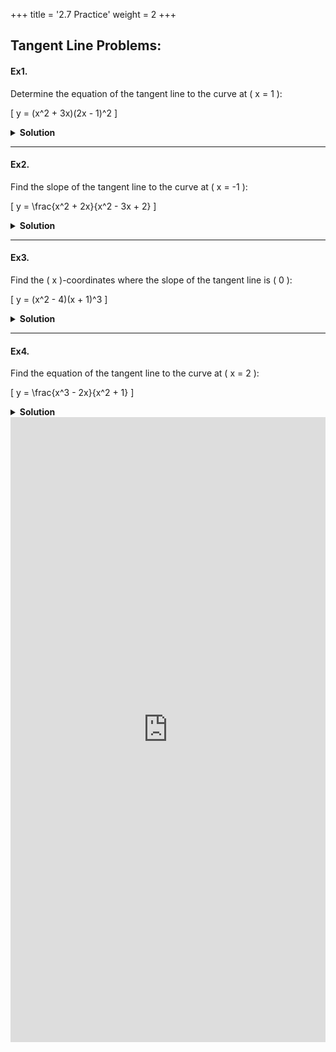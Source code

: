+++
title = '2.7 Practice'
weight = 2
+++

## Tangent Line Problems:

#### Ex1.

Determine the equation of the tangent line to the curve at \( x = 1 \):

\[
y = (x^2 + 3x)(2x - 1)^2
\]

<details>
  <summary>
    <strong id="solution-title">Solution</strong>
  </summary>


1. Differentiate \( y \) using the **product rule**:
   - First factor: \( u(x) = x^2 + 3x \), so \( u'(x) = 2x + 3 \).
   - Second factor: \( v(x) = (2x - 1)^2 \). Using the **chain rule**, \( v'(x) = 2(2x - 1) \cdot 2 = 4(2x - 1) \).

   The derivative is:
   \[
   \frac{dy}{dx} = u'(x)v(x) + u(x)v'(x)
   \]
   Substituting:
   \[
   \frac{dy}{dx} = (2x + 3)(2x - 1)^2 + (x^2 + 3x) \cdot 4(2x - 1)
   \]

2. Evaluate \( \frac{dy}{dx} \) at \( x = 1 \):
   - \( u(1) = 1^2 + 3(1) = 4 \), \( u'(1) = 2(1) + 3 = 5 \).
   - \( v(1) = (2(1) - 1)^2 = 1 \), \( v'(1) = 4(2(1) - 1) = 4 \).

   Substituting into the derivative:
   
   \[
   \frac{dy}{dx} = (5)(1) + (4)(4) = 5 + 16 = 21
   \]


3. Find \( y \)-coordinate at \( x = 1 \):
   
   \[
   y = (1^2 + 3(1))(2(1) - 1)^2 = (4)(1) = 4
   \]

4. Use the point-slope form of the equation of a line:
   
   \[
   y - y_1 = m(x - x_1)
   \]
   
   Substituting \( m = 21 \), \( x_1 = 1 \), and \( y_1 = 4 \):
   
   \[
   y - 4 = 21(x - 1)
   \]
   
   Simplify:
   
   \[
   y = 21x - 17
   \]

Thus, the equation of the tangent line is:

\[
\boxed{y = 21x - 17}
\]

</details>

---

#### Ex2.
Find the slope of the tangent line to the curve at \( x = -1 \):

\[
y = \frac{x^2 + 2x}{x^2 - 3x + 2}
\]

<details>
  <summary>
    <strong id="solution-title">Solution</strong>
  </summary>

1. Differentiate \( y \) using the **quotient rule**:
   - Numerator: \( u(x) = x^2 + 2x \), so \( u'(x) = 2x + 2 \).
   - Denominator: \( v(x) = x^2 - 3x + 2 \), so \( v'(x) = 2x - 3 \).

   The derivative is:

   \[
   \frac{dy}{dx} = \frac{u'(x)v(x) - u(x)v'(x)}{[v(x)]^2}
   \]

   Substituting:

   \[
   \frac{dy}{dx} = \frac{(2x + 2)(x^2 - 3x + 2) - (x^2 + 2x)(2x - 3)}{(x^2 - 3x + 2)^2}
   \]

2. Evaluate \( \frac{dy}{dx} \) at \( x = -1 \):
   - \( u(-1) = (-1)^2 + 2(-1) = 1 - 2 = -1 \), \( u'(-1) = 2(-1) + 2 = 0 \).
   - \( v(-1) = (-1)^2 - 3(-1) + 2 = 1 + 3 + 2 = 6 \), \( v'(-1) = 2(-1) - 3 = -2 - 3 = -5 \).

   Substituting into the derivative:

   \[
   \frac{dy}{dx} = \frac{(0)(6) - (-1)(-5)}{6^2} = \frac{0 - 5}{36} = -\frac{5}{36}
   \]

Thus, the slope of the tangent line is:

\[
\boxed{-\frac{5}{36}}
\]

</details>

---

#### Ex3.
Find the \( x \)-coordinates where the slope of the tangent line is \( 0 \):

\[
y = (x^2 - 4)(x + 1)^3
\]

<details>
  <summary>
    <strong id="solution-title">Solution</strong>
  </summary>


1. Differentiate \( y \) using the **product rule**:
   - First factor: \( u(x) = x^2 - 4 \), so \( u'(x) = 2x \).
   - Second factor: \( v(x) = (x + 1)^3 \). Using the **chain rule**, \( v'(x) = 3(x + 1)^2 \cdot 1 = 3(x + 1)^2 \).

   The derivative is:
  
   \[
   \frac{dy}{dx} = u'(x)v(x) + u(x)v'(x)
   \]
  
   Substituting:
 
   \[
   \frac{dy}{dx} = (2x)(x + 1)^3 + (x^2 - 4) \cdot 3(x + 1)^2
   \]

2. Factor out \( (x + 1)^2 \):
  
   \[
   \frac{dy}{dx} = (x + 1)^2 \left[ 2x(x + 1) + 3(x^2 - 4) \right]
   \]
 
   Simplify the terms inside the brackets:
 
   \[
   2x(x + 1) + 3(x^2 - 4) = 2x^2 + 2x + 3x^2 - 12 = 5x^2 + 2x - 12
   \]
 
   So:
 
   \[
   \frac{dy}{dx} = (x + 1)^2 (5x^2 + 2x - 12)
   \]

3. Set \( \frac{dy}{dx} = 0 \):
   - \( (x + 1)^2 = 0 \) gives \( x = -1 \).
   - Solve \( 5x^2 + 2x - 12 = 0 \) using the quadratic formula:
 
     \[
     x = \frac{-2 \pm \sqrt{2^2 - 4(5)(-12)}}{2(5)} = \frac{-2 \pm \sqrt{4 + 240}}{10} = \frac{-2 \pm \sqrt{244}}{10} = \frac{-2 \pm 2\sqrt{61}}{10} = \frac{-1 \pm \sqrt{61}}{5}
     \]

Thus, the \( x \)-coordinates are:

\[
\boxed{x = -1, \, x = \frac{-1 + \sqrt{61}}{5}, \, x = \frac{-1 - \sqrt{61}}{5}}
\]

</details>

---

#### Ex4.
Find the equation of the tangent line to the curve at \( x = 2 \):

\[
y = \frac{x^3 - 2x}{x^2 + 1}
\]

<details>
  <summary>
    <strong id="solution-title">Solution</strong>
  </summary>


1. Differentiate \( y \) using the **quotient rule**:
   - Numerator: \( u(x) = x^3 - 2x \), so \( u'(x) = 3x^2 - 2 \).
   - Denominator: \( v(x) = x^2 + 1 \), so \( v'(x) = 2x \).

   The derivative is:
 
   \[
   \frac{dy}{dx} = \frac{u'(x)v(x) - u(x)v'(x)}{[v(x)]^2}
   \]
 
   Substituting:
 
   \[
   \frac{dy}{dx} = \frac{(3x^2 - 2)(x^2 + 1) - (x^3 - 2x)(2x)}{(x^2 + 1)^2}
   \]

2. Evaluate \( \frac{dy}{dx} \) at \( x = 2 \):
   - \( u(2) = 2^3 - 2(2) = 8 - 4 = 4 \), \( u'(2) = 3(2^2) - 2 = 12 - 2 = 10 \).
   - \( v(2) = 2^2 + 1 = 4 + 1 = 5 \), \( v'(2) = 2(2) = 4 \).

   Substituting into the derivative:
 
   \[
   \frac{dy}{dx} = \frac{(10)(5) - (4)(4)}{5^2} = \frac{50 - 16}{25} = \frac{34}{25}
   \]

3. Find \( y \)-coordinate at \( x = 2 \):
 
   \[
   y = \frac{2^3 - 2(2)}{2^2 + 1} = \frac{8 - 4}{4 + 1} = \frac{4}{5}
   \]

4. Use the point-slope form of the equation of a line:

   \[
   y - y_1 = m(x - x_1)
   \]
 
   Substituting \( m = \frac{34}{25} \), \( x_1 = 2 \), and \( y_1 = \frac{4}{5} \):

   \[
   y - \frac{4}{5} = \frac{34}{25}(x - 2)
   \]
 
   Simplify:
 
   \[
   y = \frac{34}{25}x - \frac{68}{25} + \frac{4}{5}
   \]
 
   Convert \( \frac{4}{5} \) to \( \frac{20}{25} \):
 
   \[
   y = \frac{34}{25}x - \frac{68}{25} + \frac{20}{25} = \frac{34}{25}x - \frac{48}{25}
   \]

Thus, the equation of the tangent line is:

\[
\boxed{y = \frac{34}{25}x - \frac{48}{25}}
\]

</details>


<iframe src="https://script.google.com/macros/s/AKfycbwhPmz2cV8xcB7hC1b711Wj76djNE5xQdilXbo0Pmh83vOlDWWt58Uzj3nSnBQWcPNX4w/exec" width="100%" height="1000px" frameborder="0" marginheight="0" marginwidth="0">Loading...</iframe>